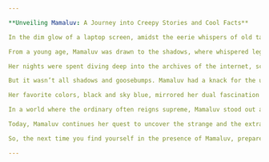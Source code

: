 ```yaml
---

**Unveiling Mamaluv: A Journey into Creepy Stories and Cool Facts**

In the dim glow of a laptop screen, amidst the eerie whispers of old tales, Mamaluv found herself captivated by the allure of creepy stories and the thrill of uncovering cool facts. Born out of a curiosity that bordered on the macabre yet tinged with a fascination for the extraordinary, Mamaluv embarked on a journey into the realms of the bizarre and the fascinating.

From a young age, Mamaluv was drawn to the shadows, where whispered legends and spine-chilling encounters awaited. It wasn’t just the thrill of fear that enticed her; it was the intricate narratives woven within each spooky tale, each one carrying a piece of history or a lesson hidden beneath its cloak of darkness.

Her nights were spent diving deep into the archives of the internet, scouring through forums and websites in search of the next spine-tingling narrative to unravel. Whether it was the ghostly apparitions haunting abandoned buildings or the unsolved mysteries that left even the most seasoned detectives baffled, Mamaluv devoured them all with equal parts fascination and excitement.

But it wasn’t all shadows and goosebumps. Mamaluv had a knack for the unusual facts that defied logic and reason. From the world’s weirdest animal behaviors to the mind-boggling quirks of human history, Mamaluv’s mind was a treasure trove of eclectic knowledge. She could regale you with tales of ancient civilizations lost to time or the bizarre habits of creatures lurking in the depths of the ocean, all while keeping you on the edge of your seat.

Her favorite colors, black and sky blue, mirrored her dual fascination with the mysterious and the ethereal. Black, like the ink that penned the darkest of tales, and sky blue, reminiscent of the boundless expanse where myths and legends soared.

In a world where the ordinary often reigns supreme, Mamaluv stood out as a beacon of curiosity and wonder. Her enthusiasm for the peculiar and the unknown was infectious, drawing others into her world of whispered secrets and mind-bending revelations.

Today, Mamaluv continues her quest to uncover the strange and the extraordinary, sharing her discoveries with those who dare to peek beyond the veil of the everyday. Armed with a laptop and an insatiable thirst for knowledge, she ventures forth, ready to unravel the next chapter in her never-ending tale of creepy stories and cool facts.

So, the next time you find yourself in the presence of Mamaluv, prepare to be enthralled. For behind her quiet demeanor lies a world of wonders waiting to be explored, where the line between fact and fiction blurs, and the ordinary transforms into something truly extraordinary.

---
```


